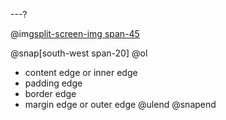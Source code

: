 ---?

@img[split-screen-img span-45](template/img/css-box-model.png)

@snap[south-west span-20]
@ol[](false)

- content edge or inner edge
- padding edge
- border edge
- margin edge or outer edge
  @ulend
  @snapend
